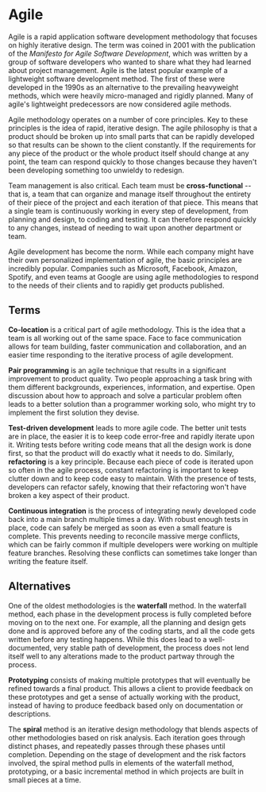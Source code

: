# Agile

Agile is a rapid application software development methodology that focuses on
highly iterative design. The term was coined in 2001 with the publication of
the *Manifesto for Agile Software Development*, which was written by a group
of software developers who wanted to share what they had learned about
project management. Agile is the latest popular example of a lightweight
software development method. The first of these were developed in the 1990s
as an alternative to the prevailing heavyweight methods, which were heavily
micro-managed and rigidly planned. Many of agile's lightweight predecessors
are now considered agile methods.

Agile methodology operates on a number of core principles. Key to these
principles is the idea of rapid, iterative design. The agile philosophy is
that a product should be broken up into small parts that can be rapidly
developed so that results can be shown to the client constantly. If the
requirements for any piece of the product or the whole product itself should
change at any point, the team can respond quickly to those changes because
they haven't been developing something too unwieldy to redesign.

Team management is also critical. Each team must be **cross-functional** --
that is, a team that can organize and manage itself throughout the entirety
of their piece of the project and each iteration of that piece. This means
that a single team is continuously working in every step of development, from
planning and design, to coding and testing. It can therefore respond quickly
to any changes, instead of needing to wait upon another department or team.

Agile development has become the norm. While each company might have their
own personalized implementation of agile, the basic principles are incredibly
popular. Companies such as Microsoft, Facebook, Amazon, Spotify, and even
teams at Google are using agile methodologies to respond to the needs of
their clients and to rapidly get products published.

## Terms

**Co-location** is a critical part of agile methodology. This is the idea
that a team is all working out of the same space. Face to face communication
allows for team building, faster communication and collaboration, and an
easier time responding to the iterative process of agile development.

**Pair programming** is an agile technique that results in a significant
improvement to product quality. Two people approaching a task bring with them
different backgrounds, experiences, information, and expertise. Open
discussion about how to approach and solve a particular problem often leads
to a better solution than a programmer working solo, who might try to
implement the first solution they devise.

**Test-driven development** leads to more agile code. The better unit tests
are in place, the easier it is to keep code error-free and rapidly iterate
upon it. Writing tests before writing code means that all the design work is
done first, so that the product will do exactly what it needs to do.
Similarly, **refactoring** is a key principle. Because each piece of code is
iterated upon so often in the agile process, constant refactoring is
important to keep clutter down and to keep code easy to maintain. With the
presence of tests, developers can refactor safely, knowing that their
refactoring won't have broken a key aspect of their product.

**Continuous integration** is the process of integrating newly developed code
back into a main branch multiple times a day. With robust enough tests in
place, code can safely be merged as soon as even a small feature is complete.
This prevents needing to reconcile massive merge conflicts, which can be
fairly common if multiple developers were working on multiple feature
branches. Resolving these conflicts can sometimes take longer than writing
the feature itself.

## Alternatives

One of the oldest methodologies is the **waterfall** method. In the waterfall
method, each phase in the development process is fully completed before
moving on to the next one. For example, all the planning and design gets done
and is approved before any of the coding starts, and all the code gets
written before any testing happens. While this does lead to a
well-documented, very stable path of development, the process does not lend
itself well to any alterations made to the product partway through the
process.

**Prototyping** consists of making multiple prototypes that will eventually
be refined towards a final product. This allows a client to provide feedback
on these prototypes and get a sense of actually working with the product,
instead of having to produce feedback based only on documentation or
descriptions.

The **spiral** method is an iterative design methodology that blends aspects
of other methodologies based on risk analysis. Each iteration goes through
distinct phases, and repeatedly passes through these phases until completion.
Depending on the stage of development and the risk factors involved, the
spiral method pulls in elements of the waterfall method, prototyping, or a
basic incremental method in which projects are built in small pieces at a
time.

